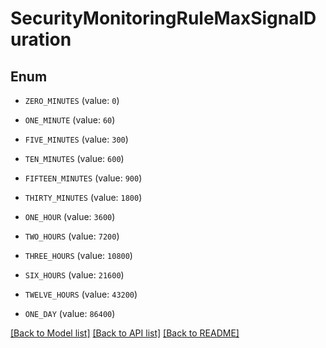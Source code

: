 # SecurityMonitoringRuleMaxSignalDuration

## Enum


* `ZERO_MINUTES` (value: `0`)

* `ONE_MINUTE` (value: `60`)

* `FIVE_MINUTES` (value: `300`)

* `TEN_MINUTES` (value: `600`)

* `FIFTEEN_MINUTES` (value: `900`)

* `THIRTY_MINUTES` (value: `1800`)

* `ONE_HOUR` (value: `3600`)

* `TWO_HOURS` (value: `7200`)

* `THREE_HOURS` (value: `10800`)

* `SIX_HOURS` (value: `21600`)

* `TWELVE_HOURS` (value: `43200`)

* `ONE_DAY` (value: `86400`)


[[Back to Model list]](../README.md#documentation-for-models) [[Back to API list]](../README.md#documentation-for-api-endpoints) [[Back to README]](../README.md)


